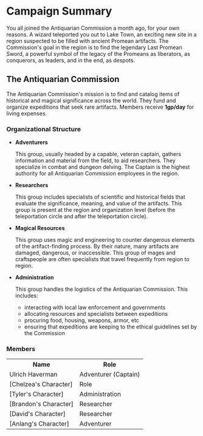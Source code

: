 # Campaign Summary

You all joined the Antiquarian Commission a month ago, for your own reasons.
A wizard teleported you out to Lake Town, an exciting new site in a region suspected to be filled with ancient Promean artifacts.
The Commission's goal in the region is to find the legendary Last Promean Sword, a powerful symbol of the legacy of the Promeans as liberators, as conquerors, as leaders, and in the end, as despots.

## The Antiquarian Commission

The Antiquarian Commission's mission is to find and catalog items of historical and magical significance across the world. They fund and organize expeditions that seek rare artifacts. Members receive **1gp/day** for living expenses.

### Organizational Structure

* **Adventurers**

  This group, usually headed by a capable, veteran captain, gathers information and material from the field, to aid researchers. They specialize in combat and dungeon delving. The Captain is the highest authority for all Antiquarian Commission employees in the region.
  
* **Researchers**

  This group includes specialists of scientific and historical fields that evaluate the significance, meaning, and value of the artifacts. This group is present at the region and organization level (before the teleportation circle and after the teleportation circle).
  
* **Magical Resources**

  This group uses magic and engineering to counter dangerous elements of the artifact-finding process. By their nature, many artifacts are damaged, dangerous, or inaccessible. This group of mages and craftspeople are often specialists that travel frequently from region to region.
  
* **Administration**

  This group handles the logistics of the Antiquarian Commission. This includes:
  * interacting with local law enforcement and governments
  * allocating resources and specialists between expeditions
  * procuring food, housing, weapons, armor, etc
  * ensuring that expeditions are keeping to the ethical guidelines set by the Commission

### Members

<div align="center">

<table>
<tr>
    <th>Name</th>
    <th>Role</th>
</tr>
<tr>
    <td>Ulrich Haverman</td>
    <td>Adventurer (Captain)</td>
</tr>
<tr>
    <td>[Chelzea's Character] </td>
    <td>Role</td>
</tr>
<tr>
    <td>[Tyler's Character] </td>
    <td>Administration</td>
</tr>
<tr>
    <td>[Brandon's Character]</td>
    <td>Researcher</td>
</tr>
<tr>
    <td>[David's Character]</td>
    <td>Researcher</td>
</tr>
<tr>
    <td>[Anlang's Character]</td>
    <td>Adventurer</td>
</tr>
</table>

</div>
